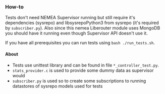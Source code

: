 ### How-to ###
Tests don't need NEMEA Supervisor running but still require it's dependencies (sysrepo) and libsysrepoPython3 from sysrepo (it's required by `subscriber.py`). Also since this nemea Liberouter module uses MongoDB you should have it running even though Supervisor API doesn't use it.

If you have all prerequisites you can run tests using `bash ./run_tests.sh`.

#### About ####
 * Tests use unittest library and can be found in file `*_controller_test.py`.
 * `stats_provider.c` is used to provide some dummy data as supervisor would
 * `subscriber.py` is used so to create some subscriptions to running datastores of sysrepo models used for tests